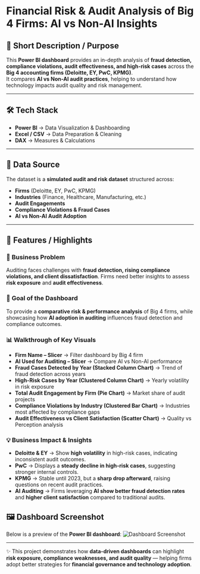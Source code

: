 # **Financial Risk & Audit Analysis of Big 4 Firms: AI vs Non-AI Insights**

## 📌 Short Description / Purpose  
This **Power BI dashboard** provides an in-depth analysis of **fraud detection, compliance violations, audit effectiveness, and high-risk cases** across the **Big 4 accounting firms (Deloitte, EY, PwC, KPMG)**.  
It compares **AI vs Non-AI audit practices**, helping to understand how technology impacts audit quality and risk management.  

---

## 🛠️ Tech Stack  
- **Power BI** → Data Visualization & Dashboarding  
- **Excel / CSV** → Data Preparation & Cleaning  
- **DAX** → Measures & Calculations  

---

## 📂 Data Source  
The dataset is a **simulated audit and risk dataset** structured across:  
- **Firms** (Deloitte, EY, PwC, KPMG)  
- **Industries** (Finance, Healthcare, Manufacturing, etc.)  
- **Audit Engagements**  
- **Compliance Violations & Fraud Cases**  
- **AI vs Non-AI Audit Adoption**  

---

## 🚀 Features / Highlights  

### 🔎 **Business Problem**  
Auditing faces challenges with **fraud detection, rising compliance violations, and client dissatisfaction**. Firms need better insights to assess **risk exposure** and **audit effectiveness**.  

### 🎯 **Goal of the Dashboard**  
To provide a **comparative risk & performance analysis** of Big 4 firms, while showcasing how **AI adoption in auditing** influences fraud detection and compliance outcomes.  

### 📊 **Walkthrough of Key Visuals**  
- **Firm Name – Slicer** → Filter dashboard by Big 4 firm  
- **AI Used for Auditing – Slicer** → Compare AI vs Non-AI performance  
- **Fraud Cases Detected by Year (Stacked Column Chart)** → Trend of fraud detection across years  
- **High-Risk Cases by Year (Clustered Column Chart)** → Yearly volatility in risk exposure  
- **Total Audit Engagement by Firm (Pie Chart)** → Market share of audit projects  
- **Compliance Violations by Industry (Clustered Bar Chart)** → Industries most affected by compliance gaps  
- **Audit Effectiveness vs Client Satisfaction (Scatter Chart)** → Quality vs Perception analysis  

### 💡 **Business Impact & Insights**  
- **Deloitte & EY** → Show **high volatility** in high-risk cases, indicating inconsistent audit outcomes.  
- **PwC** → Displays a **steady decline in high-risk cases**, suggesting stronger internal controls.  
- **KPMG** → Stable until 2023, but a **sharp drop afterward**, raising questions on recent audit practices.  
- **AI Auditing** → Firms leveraging **AI show better fraud detection rates** and **higher client satisfaction** compared to traditional audits.

## 🖼️ Dashboard Screenshot  
Below is a preview of the **Power BI dashboard**:
![Dashboard Screenshot]()  


---

✨ This project demonstrates how **data-driven dashboards** can highlight **risk exposure, compliance weaknesses, and audit quality** — helping firms adopt better strategies for **financial governance and technology adoption**.  
